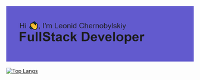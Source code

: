 <img src="./header.png" alt="header">

[![Top Langs](https://github-readme-stats.vercel.app/api/top-langs/?username=leonid9191&layout=compact)](https://github.com/anuraghazra/github-readme-stats)
<!--

[![LinkedIn](https://img.shields.io/badge/linkedin-%230077B5.svg?style=for-the-badge&logo=linkedin&logoColor=white)](https://www.linkedin.com/in/leonid-chernobylskiy/)

![Portfolio](https://img.shields.io/badge/Portfolio-%23000000.svg?style=for-the-badge&logo=firefox&logoColor=#FF7139)
**leonid9191/leonid9191** is a ✨ _special_ ✨ repository because its `README.md` (this file) appears on your GitHub profile.

Here are some ideas to get you started:

- 🔭 I’m currently working on ...
- 🌱 I’m currently learning ...
- 👯 I’m looking to collaborate on ...
- 🤔 I’m looking for help with ...
- 💬 Ask me about ...
- 📫 How to reach me: ...
- 😄 Pronouns: ...
- ⚡ Fun fact: ...
-->
